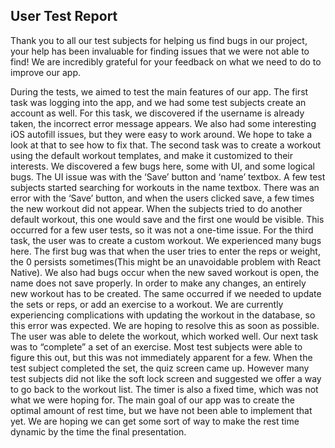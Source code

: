 ## User Test Report

Thank you to all our test subjects for helping us find bugs in our project, your help has been invaluable for finding issues that we were not able to find! We are incredibly grateful for your feedback on what we need to do to improve our app.

During the tests, we aimed to test the main features of our app. The first task was logging into the app, and we had some test subjects create an account as well. For this task, we discovered if the username is already taken, the incorrect error message appears. We also had some interesting  iOS autofill issues, but they were easy to work around. We hope to take a look at that to see how to fix that.
The second task was to create a workout using the default workout templates, and make it customized to their interests. We discovered a few bugs here, some with UI, and some logical bugs. The UI issue was with the ‘Save’ button and ‘name’ textbox. A few test subjects started searching for workouts in the name textbox. There was an error with the ‘Save’ button, and when the users clicked save, a few times the new workout did not appear. When the subjects tried to do another default workout, this one would save and the first one would be visible. This occurred for a few user tests, so it was not a one-time issue.
For the third task, the user was to create a custom workout. We experienced many bugs here. The first bug was that when the user tries to enter the reps or weight, the 0 persists sometimes(This might be an unavoidable problem with React Native). We also had bugs occur when the new saved workout is open, the name does not save properly. In order to make any changes, an entirely new workout has to be created. The same occurred if we needed to update the sets or reps, or add an exercise to a workout. We are currently experiencing complications with updating the workout in the database, so this error was expected. We are hoping to resolve this as soon as possible. The user was able to delete the workout, which worked well.
Our next task was to “complete” a set of an exercise. Most test subjects were able to figure this out, but this was not immediately apparent for a few. When the test subject completed the set, the quiz screen came up. However many test subjects did not like the soft lock screen and suggested we offer a way to go back to the workout list. The timer is also a fixed time, which was not what we were hoping for. The main goal of our app was to create the optimal amount of rest time, but we have not been able to implement that yet. We are hoping we can get some sort of way to make the rest time dynamic by the time the final presentation.